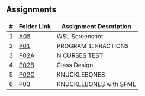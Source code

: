 ## Assignments

|  #  | Folder Link | Assignment Description |
| :-: | ----------- | ---------------------- |
|  1  | [A05](./A05)      | WSL Screenshot          |
|  2  | [P01](./P01)      | PROGRAM 1: FRACTIONS        |
|  3  | [P02A](./P02A)      | N CURSES TEST        |
|  4  | [P02B](./P02B)      | Class Design         |
|  5  | [P02C](./P02C)      | KNUCKLEBONES        |
|  6  | [P03](./P03)      | KNUCKLEBONES with SFML       |
